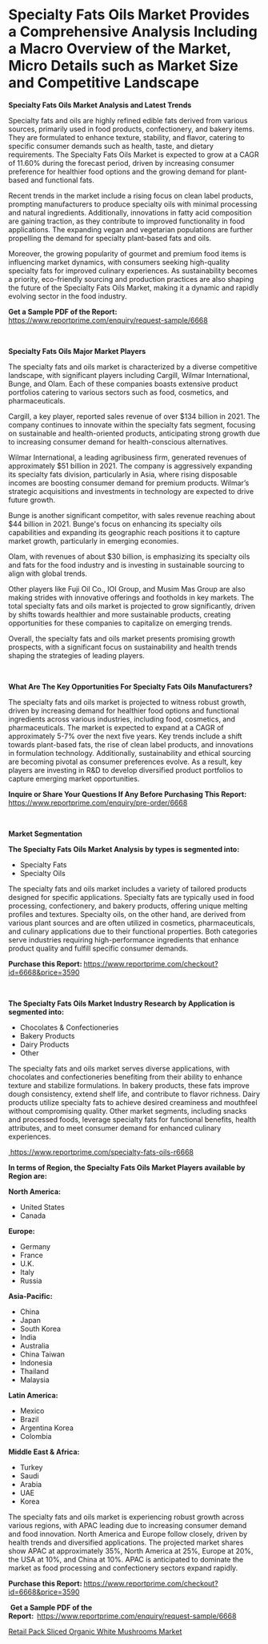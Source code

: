 <p><h1>Specialty Fats Oils Market Provides a Comprehensive Analysis Including a Macro Overview of the Market, Micro Details such as Market Size and Competitive Landscape</h1></p><p><strong>Specialty Fats Oils Market Analysis and Latest Trends</strong></p>
<p><p>Specialty fats and oils are highly refined edible fats derived from various sources, primarily used in food products, confectionery, and bakery items. They are formulated to enhance texture, stability, and flavor, catering to specific consumer demands such as health, taste, and dietary requirements. The Specialty Fats Oils Market is expected to grow at a CAGR of 11.60% during the forecast period, driven by increasing consumer preference for healthier food options and the growing demand for plant-based and functional fats.</p><p>Recent trends in the market include a rising focus on clean label products, prompting manufacturers to produce specialty oils with minimal processing and natural ingredients. Additionally, innovations in fatty acid composition are gaining traction, as they contribute to improved functionality in food applications. The expanding vegan and vegetarian populations are further propelling the demand for specialty plant-based fats and oils.</p><p>Moreover, the growing popularity of gourmet and premium food items is influencing market dynamics, with consumers seeking high-quality specialty fats for improved culinary experiences. As sustainability becomes a priority, eco-friendly sourcing and production practices are also shaping the future of the Specialty Fats Oils Market, making it a dynamic and rapidly evolving sector in the food industry.</p></p>
<p><strong>Get a Sample PDF of the Report:&nbsp;</strong> <a href="https://www.reportprime.com/enquiry/request-sample/6668?utm_campaign=2308&utm_medium=2&utm_source=Github&utm_content=ia&utm_term=19032025&utm_id=specialty-fats-oils">https://www.reportprime.com/enquiry/request-sample/6668</a></p>
<p>&nbsp;</p>
<p><strong>Specialty Fats Oils Major Market Players</strong></p>
<p><p>The specialty fats and oils market is characterized by a diverse competitive landscape, with significant players including Cargill, Wilmar International, Bunge, and Olam. Each of these companies boasts extensive product portfolios catering to various sectors such as food, cosmetics, and pharmaceuticals.</p><p>Cargill, a key player, reported sales revenue of over $134 billion in 2021. The company continues to innovate within the specialty fats segment, focusing on sustainable and health-oriented products, anticipating strong growth due to increasing consumer demand for health-conscious alternatives.</p><p>Wilmar International, a leading agribusiness firm, generated revenues of approximately $51 billion in 2021. The company is aggressively expanding its specialty fats division, particularly in Asia, where rising disposable incomes are boosting consumer demand for premium products. Wilmar’s strategic acquisitions and investments in technology are expected to drive future growth.</p><p>Bunge is another significant competitor, with sales revenue reaching about $44 billion in 2021. Bunge's focus on enhancing its specialty oils capabilities and expanding its geographic reach positions it to capture market growth, particularly in emerging economies.</p><p>Olam, with revenues of about $30 billion, is emphasizing its specialty oils and fats for the food industry and is investing in sustainable sourcing to align with global trends. </p><p>Other players like Fuji Oil Co., IOI Group, and Musim Mas Group are also making strides with innovative offerings and footholds in key markets. The total specialty fats and oils market is projected to grow significantly, driven by shifts towards healthier and more sustainable products, creating opportunities for these companies to capitalize on emerging trends. </p><p>Overall, the specialty fats and oils market presents promising growth prospects, with a significant focus on sustainability and health trends shaping the strategies of leading players.</p></p>
<p>&nbsp;</p>
<p><strong>What Are The Key Opportunities For Specialty Fats Oils Manufacturers?</strong></p>
<p><p>The specialty fats and oils market is projected to witness robust growth, driven by increasing demand for healthier food options and functional ingredients across various industries, including food, cosmetics, and pharmaceuticals. The market is expected to expand at a CAGR of approximately 5-7% over the next five years. Key trends include a shift towards plant-based fats, the rise of clean label products, and innovations in formulation technology. Additionally, sustainability and ethical sourcing are becoming pivotal as consumer preferences evolve. As a result, key players are investing in R&D to develop diversified product portfolios to capture emerging market opportunities.</p></p>
<p><strong>Inquire or Share Your Questions If Any Before Purchasing This Report:</strong> <a href="https://www.reportprime.com/enquiry/pre-order/6668?utm_campaign=2308&utm_medium=2&utm_source=Github&utm_content=ia&utm_term=19032025&utm_id=specialty-fats-oils">https://www.reportprime.com/enquiry/pre-order/6668</a></p>
<p>&nbsp;</p>
<p><strong>Market Segmentation</strong></p>
<p><strong>The Specialty Fats Oils Market Analysis by types is segmented into:</strong></p>
<p><ul><li>Specialty Fats</li><li>Specialty Oils</li></ul></p>
<p><p>The specialty fats and oils market includes a variety of tailored products designed for specific applications. Specialty fats are typically used in food processing, confectionery, and bakery products, offering unique melting profiles and textures. Specialty oils, on the other hand, are derived from various plant sources and are often utilized in cosmetics, pharmaceuticals, and culinary applications due to their functional properties. Both categories serve industries requiring high-performance ingredients that enhance product quality and fulfill specific consumer demands.</p></p>
<p><strong>Purchase this Report:&nbsp;</strong><a href="https://www.reportprime.com/checkout?id=6668&price=3590&utm_campaign=2308&utm_medium=2&utm_source=Github&utm_content=ia&utm_term=19032025&utm_id=specialty-fats-oils">https://www.reportprime.com/checkout?id=6668&price=3590</a></p>
<p>&nbsp;</p>
<p><strong>The Specialty Fats Oils Market Industry Research by Application is segmented into:</strong></p>
<p><ul><li>Chocolates & Confectioneries</li><li>Bakery Products</li><li>Dairy Products</li><li>Other</li></ul></p>
<p><p>The specialty fats and oils market serves diverse applications, with chocolates and confectioneries benefiting from their ability to enhance texture and stabilize formulations. In bakery products, these fats improve dough consistency, extend shelf life, and contribute to flavor richness. Dairy products utilize specialty fats to achieve desired creaminess and mouthfeel without compromising quality. Other market segments, including snacks and processed foods, leverage specialty fats for functional benefits, health attributes, and to meet consumer demand for enhanced culinary experiences.</p></p>
<p><a href="https://www.reportprime.com/specialty-fats-oils-r6668?utm_campaign=2308&utm_medium=2&utm_source=Github&utm_content=ia&utm_term=19032025&utm_id=specialty-fats-oils">&nbsp;https://www.reportprime.com/specialty-fats-oils-r6668</a></p>
<p><strong>In terms of Region, the Specialty Fats Oils Market Players available by Region are:</strong></p>
<p>
    <p> <strong> North America: </strong>
        <ul>
            <li>United States</li>
            <li>Canada</li>
        </ul>
        </p> 
    <p> <strong> Europe: </strong>
        <ul>
            <li>Germany</li>
            <li>France</li>
            <li>U.K.</li>
            <li>Italy</li>
            <li>Russia</li>
        </ul>
        </p> 
    <p> <strong> Asia-Pacific: </strong>
        <ul>
            <li>China</li>
            <li>Japan</li>
            <li>South Korea</li>
            <li>India</li>
            <li>Australia</li>
            <li>China Taiwan</li>
            <li>Indonesia</li>
            <li>Thailand</li>
            <li>Malaysia</li>
        </ul>
        </p> 
    <p> <strong> Latin America: </strong>
        <ul>
            <li>Mexico</li>
            <li>Brazil</li>
            <li>Argentina Korea</li>
            <li>Colombia</li>
        </ul>
        </p> 
    <p> <strong> Middle East & Africa: </strong>
        <ul>
            <li>Turkey</li>
            <li>Saudi</li>
            <li>Arabia</li>
            <li>UAE</li>
            <li>Korea</li>
        </ul>
    </p>
    </p>
<p><p>The specialty fats and oils market is experiencing robust growth across various regions, with APAC leading due to increasing consumer demand and food innovation. North America and Europe follow closely, driven by health trends and diversified applications. The projected market shares show APAC at approximately 35%, North America at 25%, Europe at 20%, the USA at 10%, and China at 10%. APAC is anticipated to dominate the market as food processing and confectionery sectors expand rapidly.</p></p>
<p><strong>Purchase this Report: </strong><a href="https://www.reportprime.com/checkout?id=6668&price=3590&utm_campaign=2308&utm_medium=2&utm_source=Github&utm_content=ia&utm_term=19032025&utm_id=specialty-fats-oils">https://www.reportprime.com/checkout?id=6668&price=3590</a></p>
<p>&nbsp;<strong>Get a Sample PDF of the Report:&nbsp;&nbsp;</strong><a href="https://www.reportprime.com/enquiry/request-sample/6668?utm_campaign=2308&utm_medium=2&utm_source=Github&utm_content=ia&utm_term=19032025&utm_id=specialty-fats-oils">https://www.reportprime.com/enquiry/request-sample/6668</a></p>
<p><strong></strong></p>
<p><p><a href="https://github.com/herakterroem/Market-Research-Report-List-1/blob/main/retail-pack-sliced-organic-white-mushrooms-market.md?utm_campaign=2308&utm_medium=2&utm_source=Github&utm_content=ia&utm_term=19032025&utm_id=specialty-fats-oils">Retail Pack Sliced Organic White Mushrooms Market</a></p></p>